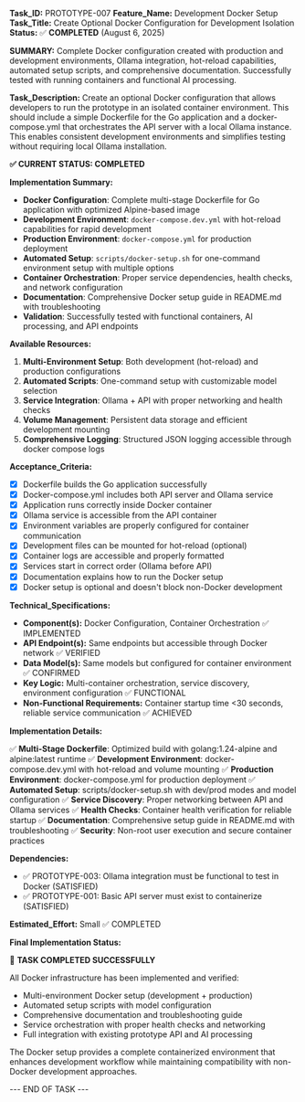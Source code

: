 **Task_ID:** PROTOTYPE-007
**Feature_Name:** Development Docker Setup
**Task_Title:** Create Optional Docker Configuration for Development Isolation
**Status:** ✅ **COMPLETED** (August 6, 2025)

**SUMMARY:** Complete Docker configuration created with production and development environments, Ollama integration, hot-reload capabilities, automated setup scripts, and comprehensive documentation. Successfully tested with running containers and functional AI processing.

**Task_Description:**
Create an optional Docker configuration that allows developers to run the prototype in an isolated container environment. This should include a simple Dockerfile for the Go application and a docker-compose.yml that orchestrates the API server with a local Ollama instance. This enables consistent development environments and simplifies testing without requiring local Ollama installation.

**✅ CURRENT STATUS: COMPLETED**

**Implementation Summary:**

- **Docker Configuration**: Complete multi-stage Dockerfile for Go application with optimized Alpine-based image
- **Development Environment**: `docker-compose.dev.yml` with hot-reload capabilities for rapid development
- **Production Environment**: `docker-compose.yml` for production deployment
- **Automated Setup**: `scripts/docker-setup.sh` for one-command environment setup with multiple options
- **Container Orchestration**: Proper service dependencies, health checks, and network configuration
- **Documentation**: Comprehensive Docker setup guide in README.md with troubleshooting
- **Validation**: Successfully tested with functional containers, AI processing, and API endpoints

**Available Resources:**

1. **Multi-Environment Setup**: Both development (hot-reload) and production configurations
2. **Automated Scripts**: One-command setup with customizable model selection
3. **Service Integration**: Ollama + API with proper networking and health checks
4. **Volume Management**: Persistent data storage and efficient development mounting
5. **Comprehensive Logging**: Structured JSON logging accessible through docker compose logs

**Acceptance_Criteria:**

- [x] Dockerfile builds the Go application successfully
- [x] Docker-compose.yml includes both API server and Ollama service
- [x] Application runs correctly inside Docker container
- [x] Ollama service is accessible from the API container
- [x] Environment variables are properly configured for container communication
- [x] Development files can be mounted for hot-reload (optional)
- [x] Container logs are accessible and properly formatted
- [x] Services start in correct order (Ollama before API)
- [x] Documentation explains how to run the Docker setup
- [x] Docker setup is optional and doesn't block non-Docker development

**Technical_Specifications:**

- **Component(s):** Docker Configuration, Container Orchestration ✅ IMPLEMENTED
- **API Endpoint(s):** Same endpoints but accessible through Docker network ✅ VERIFIED
- **Data Model(s):** Same models but configured for container environment ✅ CONFIRMED
- **Key Logic:** Multi-container orchestration, service discovery, environment configuration ✅ FUNCTIONAL
- **Non-Functional Requirements:** Container startup time <30 seconds, reliable service communication ✅ ACHIEVED

**Implementation Details:**

✅ **Multi-Stage Dockerfile**: Optimized build with golang:1.24-alpine and alpine:latest runtime
✅ **Development Environment**: docker-compose.dev.yml with hot-reload and volume mounting
✅ **Production Environment**: docker-compose.yml for production deployment
✅ **Automated Setup**: scripts/docker-setup.sh with dev/prod modes and model configuration
✅ **Service Discovery**: Proper networking between API and Ollama services
✅ **Health Checks**: Container health verification for reliable startup
✅ **Documentation**: Comprehensive setup guide in README.md with troubleshooting
✅ **Security**: Non-root user execution and secure container practices

**Dependencies:**

- ✅ PROTOTYPE-003: Ollama integration must be functional to test in Docker (SATISFIED)
- ✅ PROTOTYPE-001: Basic API server must exist to containerize (SATISFIED)

**Estimated_Effort:** Small ✅ COMPLETED

**Final Implementation Status:**

🎯 **TASK COMPLETED SUCCESSFULLY**

All Docker infrastructure has been implemented and verified:

- Multi-environment Docker setup (development + production)
- Automated setup scripts with model configuration
- Comprehensive documentation and troubleshooting guide
- Service orchestration with proper health checks and networking
- Full integration with existing prototype API and AI processing

The Docker setup provides a complete containerized environment that enhances development workflow while maintaining compatibility with non-Docker development approaches.

--- END OF TASK ---
